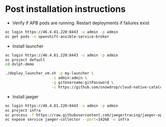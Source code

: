 # Post installation instructions

- Verify if APB pods are running. Restart deployments if failures exist
```bash
oc login https://46.4.81.220:8443 -u admin -p admin
oc get pods -n openshift-ansible-service-broker
```

- Install launcher
```bash
oc login https://46.4.81.220:8443 -u admin -p admin
oc project default
cd dvlpt-demo

./deploy_launcher_vm.sh -p my-launcher \
                     -i admin:admin \
                     -g gitUsername:gitPassword \
                     -c https://github.com/snowdrop/cloud-native-catalog.git
```

- Install jaeger
```bash
oc login https://46.4.81.220:8443 -u admin -p admin
oc project infra
oc process -f https://raw.githubusercontent.com/jaegertracing/jaeger-openshift/master/all-in-one/jaeger-all-in-one-template.yml | oc create -f -
oc expose service jaeger-collector --port=14268 -n infra
```